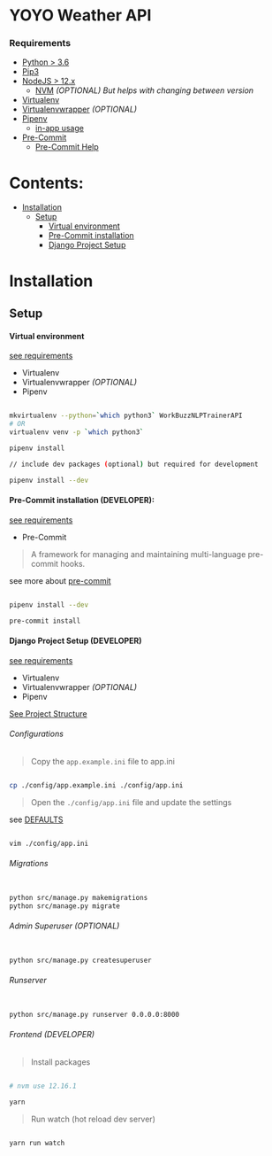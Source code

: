 # YOYO Weather API

### Requirements

- [Python > 3.6](https://www.python.org/downloads/)
- [Pip3](https://pip.pypa.io/en/stable/installing/)
- [NodeJS > 12.x](https://nodejs.org/en/docs/)
    - [NVM](https://github.com/nvm-sh) *(OPTIONAL) But helps with changing between version*
- [Virtualenv](https://virtualenv.pypa.io/en/latest/installation.html)
- [Virtualenvwrapper](https://virtualenvwrapper.readthedocs.io/en/latest/install.html) *(OPTIONAL)*
- [Pipenv](https://pypi.org/project/pipenv/)
  - [in-app usage](./docs/help.md#pipenv-usage)
- [Pre-Commit](https://pre-commit.com/)
  - [Pre-Commit Help](./docs/help.md#pre-commit)

# Contents:
- [Installation](#setup)
    - [Setup](#setup)
      - [Virtual environment](#virtual-environment)
      - [Pre-Commit installation](#pre-commit-installation-developer)
      - [Django Project Setup](#django-project-setup-developer)


# Installation

## Setup

#### Virtual environment

[see requirements](#Requirements)
- Virtualenv
- Virtualenvwrapper *(OPTIONAL)*
- Pipenv

```bash

mkvirtualenv --python=`which python3` WorkBuzzNLPTrainerAPI
# OR
virtualenv venv -p `which python3`

pipenv install

// include dev packages (optional) but required for development

pipenv install --dev

```

#### Pre-Commit installation (DEVELOPER):

[see requirements](#Requirements)
- Pre-Commit

> A framework for managing and maintaining multi-language pre-commit hooks.


see more about [pre-commit](https://pre-commit.com/)

```bash

pipenv install --dev

pre-commit install

```

#### Django Project Setup (DEVELOPER)
[see requirements](#Requirements)
- Virtualenv
- Virtualenvwrapper *(OPTIONAL)*
- Pipenv

[See Project Structure](./docs/django-project.md#project-structure)

###### Configurations

> Copy the `app.example.ini` file to app.ini

```bash

cp ./config/app.example.ini ./config/app.ini

```

> Open the `./config/app.ini` file and update the settings

see [DEFAULTS](./docs/django-project.md#default-appini-configurations)
```bash

vim ./config/app.ini

```

###### Migrations

```bash

python src/manage.py makemigrations
python src/manage.py migrate

```

###### Admin Superuser (OPTIONAL)

```bash

python src/manage.py createsuperuser

```

###### Runserver

```bash

python src/manage.py runserver 0.0.0.0:8000

```

###### Frontend (DEVELOPER)

> Install packages
```bash

# nvm use 12.16.1

yarn

```

> Run watch (hot reload dev server)

```bash

yarn run watch

```
